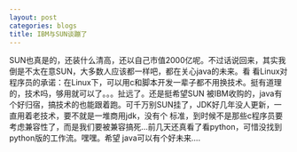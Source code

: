 ```yaml
---
layout: post
categories: blogs
title: IBM与SUN谈蹦了
---
```


SUN也真是的，还装什么清高，还以自己市值2000亿呢。不过话说回来，其实我倒是不太在意SUN，大多数人应该都一样吧，都在关心java的未来。看 看Linux对程序员的承诺：在Linux下，可以用c和脚本开发一辈子都不用换技术。挺有道理的，技术吗，够用就可以了。。。扯远了。还是挺希望SUN 被IBM收购的，java有个好归宿，搞技术的也能跟着跑。可千万别SUN挂了，JDK好几年没人更新，一直用着老技术，要不就是一堆商用jdk，没有个 标准，到时候不是那些c程序员要考虑兼容性了，而是我们要被兼容搞死…前几天还真看了看python，可惜没找到python版的工作流。嘿嘿。希望 java可以有个好未来….
